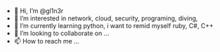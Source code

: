 - 👋 Hi, I’m @gl1n3r
- 👀 I’m interested in network, cloud, security, programing, diving, 
- 🌱 I’m currently learning python, i want to remid myself ruby, C#, C++
- 💞️ I’m looking to collaborate on ...
- 📫 How to reach me ...

<!---
gl1n3r/gl1n3r is a ✨ special ✨ repository because its `README.md` (this file) appears on your GitHub profile.
You can click the Preview link to take a look at your changes.
--->
